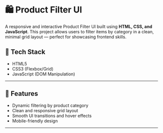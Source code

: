 # 🛍️ Product Filter UI

A responsive and interactive Product Filter UI built using **HTML, CSS, and JavaScript**. This project allows users to filter items by category in a clean, minimal grid layout — perfect for showcasing frontend skills.

## 🧰 Tech Stack
- HTML5
- CSS3 (Flexbox/Grid)
- JavaScript (DOM Manipulation)

---

## 🎯 Features
- Dynamic filtering by product category
- Clean and responsive grid layout
- Smooth UI transitions and hover effects
- Mobile-friendly design

---
